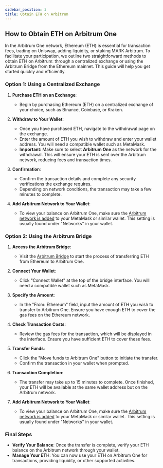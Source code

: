 ```yaml
---
sidebar_position: 3
title: Obtain ETH on Arbitrum
---
```


## How to Obtain ETH on Arbitrum One

In the Arbitrum One network, Ethereum (ETH) is essential for transaction fees, trading on Uniswap, adding liquidity, or staking MARK Arbitrum. To facilitate your participation, we outline two straightforward methods to obtain ETH on Arbitrum: through a centralized exchange or using the Arbitrum Bridge from the Ethereum mainnet. This guide will help you get started quickly and efficiently.

### Option 1: Using a Centralized Exchange

1. **Purchase ETH on an Exchange**:
   - Begin by purchasing Ethereum (ETH) on a centralized exchange of your choice, such as Binance, Coinbase, or Kraken.
   
2. **Withdraw to Your Wallet**:
   - Once you have purchased ETH, navigate to the withdrawal page on the exchange.
   - Enter the amount of ETH you wish to withdraw and enter your wallet address. You will need a compatible wallet such as MetaMask.
   - **Important**: Make sure to select **Arbitrum One** as the network for the withdrawal. This will ensure your ETH is sent over the Arbitrum network, reducing fees and transaction times.

3. **Confirmation**:
   - Confirm the transaction details and complete any security verifications the exchange requires.
   - Depending on network conditions, the transaction may take a few minutes to complete.

4. **Add Arbitrum Network to Your Wallet**:
   - To view your balance on Arbitrum One, make sure the [Arbitrum network is added](add-arbitrum-to-metamask.md) to your MetaMask or similar wallet. This setting is usually found under "Networks" in your wallet.

### Option 2: Using the Arbitrum Bridge

1. **Access the Arbitrum Bridge**:
   - Visit the [Arbitrum Bridge](https://bridge.arbitrum.io/?destinationChain=arbitrum-one&sourceChain=ethereum) to start the process of transferring ETH from Ethereum to Arbitrum One.

2. **Connect Your Wallet**:
   - Click "Connect Wallet" at the top of the bridge interface. You will need a compatible wallet such as MetaMask.

3. **Specify the Amount**:
   - In the "From: Ethereum" field, input the amount of ETH you wish to transfer to Arbitrum One. Ensure you have enough ETH to cover the gas fees on the Ethereum network.

4. **Check Transaction Costs**:
   - Review the gas fees for the transaction, which will be displayed in the interface. Ensure you have sufficient ETH to cover these fees.

5. **Transfer Funds**:
   - Click the "Move funds to Arbitrum One" button to initiate the transfer.
   - Confirm the transaction in your wallet when prompted.

6. **Transaction Completion**:
   - The transfer may take up to 15 minutes to complete. Once finished, your ETH will be available at the same wallet address but on the Arbitrum network.

7. **Add Arbitrum Network to Your Wallet**:
   - To view your balance on Arbitrum One, make sure the [Arbitrum network is added](add-arbitrum-to-metamask.md) to your MetaMask or similar wallet. This setting is usually found under "Networks" in your wallet.

### Final Steps

- **Verify Your Balance**: Once the transfer is complete, verify your ETH balance on the Arbitrum network through your wallet.
- **Manage Your ETH**: You can now use your ETH on Arbitrum One for transactions, providing liquidity, or other supported activities.
